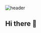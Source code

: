![header](https://capsule-render.vercel.app/api?type=wave&color=auto&height=300&section=header&text=Welcome%20render&fontSize=90)

## Hi there 👋

<!--
**mandar2n/mandar2n** is a ✨ _special_ ✨ repository because its `README.md` (this file) appears on your GitHub profile.

Here are some ideas to get you started:

- 🔭 I’m currently working on ...
- 🌱 I’m currently learning ...
- 👯 I’m looking to collaborate on ...
- 🤔 I’m looking for help with ...
- 💬 Ask me about ...
- 📫 How to reach me: ...
- 😄 Pronouns: ...
- ⚡ Fun fact: ...
-->
